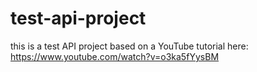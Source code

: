 # test-api-project

this is a test API project based on a YouTube tutorial here:
https://www.youtube.com/watch?v=o3ka5fYysBM
